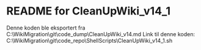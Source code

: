# README for CleanUpWiki_v14_1
Denne koden ble eksportert fra C:\WikiMigration\git\code_dump\CleanUpWiki_v14.md
Link til denne koden: C:\WikiMigration\git\code_repo\ShellScripts\CleanUpWiki_v14_1.sh
